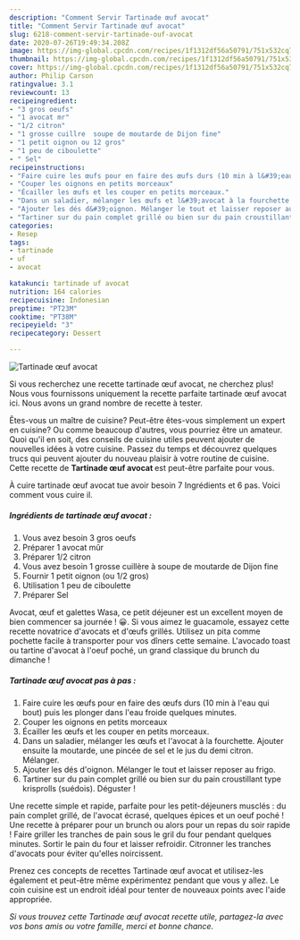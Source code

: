 ```yaml
---
description: "Comment Servir Tartinade œuf avocat"
title: "Comment Servir Tartinade œuf avocat"
slug: 6218-comment-servir-tartinade-ouf-avocat
date: 2020-07-26T19:49:34.208Z
image: https://img-global.cpcdn.com/recipes/1f1312df56a50791/751x532cq70/tartinade-oeuf-avocat-photo-principale-de-la-recette.jpg
thumbnail: https://img-global.cpcdn.com/recipes/1f1312df56a50791/751x532cq70/tartinade-oeuf-avocat-photo-principale-de-la-recette.jpg
cover: https://img-global.cpcdn.com/recipes/1f1312df56a50791/751x532cq70/tartinade-oeuf-avocat-photo-principale-de-la-recette.jpg
author: Philip Carson
ratingvalue: 3.1
reviewcount: 13
recipeingredient:
- "3 gros oeufs"
- "1 avocat mr"
- "1/2 citron"
- "1 grosse cuillre  soupe de moutarde de Dijon fine"
- "1 petit oignon ou 12 gros"
- "1 peu de ciboulette"
- " Sel"
recipeinstructions:
- "Faire cuire les œufs pour en faire des œufs durs (10 min à l&#39;eau qui bout) puis les plonger dans l&#39;eau froide quelques minutes."
- "Couper les oignons en petits morceaux"
- "Écailler les œufs et les couper en petits morceaux."
- "Dans un saladier, mélanger les œufs et l&#39;avocat à la fourchette. Ajouter ensuite la moutarde, une pincée de sel et le jus du demi citron. Mélanger."
- "Ajouter les dés d&#39;oignon. Mélanger le tout et laisser reposer au frigo."
- "Tartiner sur du pain complet grillé ou bien sur du pain croustillant type krisprolls (suédois). Déguster !"
categories:
- Resep
tags:
- tartinade
- uf
- avocat

katakunci: tartinade uf avocat 
nutrition: 164 calories
recipecuisine: Indonesian
preptime: "PT23M"
cooktime: "PT38M"
recipeyield: "3"
recipecategory: Dessert

---
```



![Tartinade œuf avocat](https://img-global.cpcdn.com/recipes/1f1312df56a50791/751x532cq70/tartinade-oeuf-avocat-photo-principale-de-la-recette.jpg)

Si vous recherchez une recette tartinade œuf avocat, ne cherchez plus! Nous vous fournissons uniquement la recette parfaite tartinade œuf avocat ici. Nous avons un grand nombre de recette à tester.

Êtes-vous un maître de cuisine? Peut-être êtes-vous simplement un expert en cuisine? Ou comme beaucoup d'autres, vous pourriez être un amateur. Quoi qu'il en soit, des conseils de cuisine utiles peuvent ajouter de nouvelles idées à votre cuisine. Passez du temps et découvrez quelques trucs qui peuvent ajouter du nouveau plaisir à votre routine de cuisine. Cette recette de <strong> Tartinade œuf avocat </strong> est peut-être parfaite pour vous.

<!--inarticleads1-->

À cuire tartinade œuf avocat tue avoir besoin 7 Ingrédients et 6 pas. Voici comment vous cuire il.

##### Ingrédients de tartinade œuf avocat :

1. Vous avez besoin 3 gros oeufs
1. Préparer 1 avocat mûr
1. Préparer 1/2 citron
1. Vous avez besoin 1 grosse cuillère à soupe de moutarde de Dijon fine
1. Fournir 1 petit oignon (ou 1/2 gros)
1. Utilisation 1 peu de ciboulette
1. Préparer  Sel


Avocat, œuf et galettes Wasa, ce petit déjeuner est un excellent moyen de bien commencer sa journée ! 😀. Si vous aimez le guacamole, essayez cette recette novatrice d&#39;avocats et d&#39;œufs grillés. Utilisez un pita comme pochette facile à transporter pour vos dîners cette semaine. L&#39;avocado toast ou tartine d&#39;avocat à l&#39;oeuf poché, un grand classique du brunch du dimanche ! 

<!--inarticleads2-->

##### Tartinade œuf avocat pas à pas :

1. Faire cuire les œufs pour en faire des œufs durs (10 min à l&#39;eau qui bout) puis les plonger dans l&#39;eau froide quelques minutes.
1. Couper les oignons en petits morceaux
1. Écailler les œufs et les couper en petits morceaux.
1. Dans un saladier, mélanger les œufs et l&#39;avocat à la fourchette. Ajouter ensuite la moutarde, une pincée de sel et le jus du demi citron. Mélanger.
1. Ajouter les dés d&#39;oignon. Mélanger le tout et laisser reposer au frigo.
1. Tartiner sur du pain complet grillé ou bien sur du pain croustillant type krisprolls (suédois). Déguster !


Une recette simple et rapide, parfaite pour les petit-déjeuners musclés : du pain complet grillé, de l&#39;avocat écrasé, quelques épices et un oeuf poché ! Une recette à préparer pour un brunch ou alors pour un repas du soir rapide ! Faire griller les tranches de pain sous le gril du four pendant quelques minutes. Sortir le pain du four et laisser refroidir. Citronner les tranches d&#39;avocats pour éviter qu&#39;elles noircissent. 

<!--inarticleads1-->

<p>
Prenez ces concepts de recettes Tartinade œuf avocat et utilisez-les également et peut-être même expérimentez pendant que vous y allez. Le coin cuisine est un endroit idéal pour tenter de nouveaux points avec l'aide appropriée.
</p>

<p>
<i>Si vous trouvez cette Tartinade œuf avocat recette utile, partagez-la avec vos bons amis ou votre famille, merci et bonne chance.</i>
</p>
